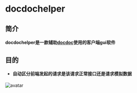 # docdochelper
## 简介
#### docdochelper是一款辅助[docdoc](https://github.com/github20120522/docdoc)使用的客户端gui软件
## 目的
+ #### 自动区分前端发起的请求是该请求正常接口还是请求模拟数据
![avatar](https://github.com/github20120522/docdochelper/blob/master/%E8%AF%B4%E6%98%8E.png)
